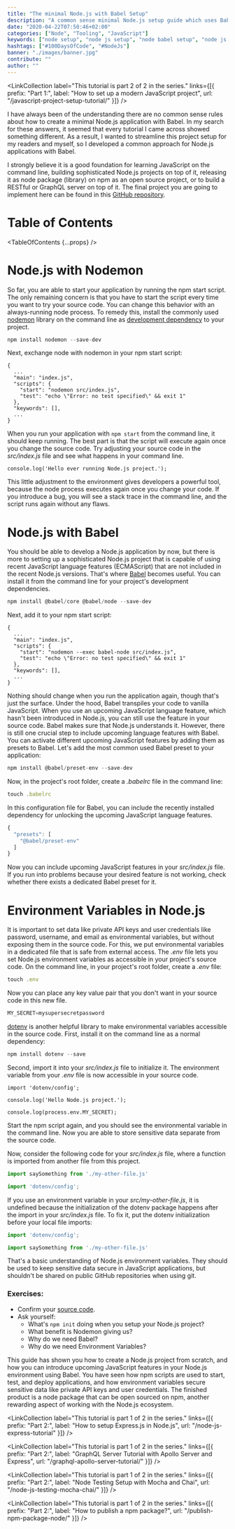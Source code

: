 ```yaml
---
title: "The minimal Node.js with Babel Setup"
description: "A common sense minimal Node.js setup guide which uses Babel and Nodemon: Whereas Babel with the Babel Cli is used for enabling recent JavaScript language features, Nodemon is used for keeping your node process up and running ..."
date: "2020-04-22T07:50:46+02:00"
categories: ["Node", "Tooling", "JavaScript"]
keywords: ["node setup", "node js setup", "node babel setup", "node js babel setup"]
hashtags: ["#100DaysOfCode", "#NodeJs"]
banner: "./images/banner.jpg"
contribute: ""
author: ""
---
```


<Sponsorship />

<LinkCollection label="This tutorial is part 2 of 2 in the series." links={[{ prefix: "Part 1:", label: "How to set up a modern JavaScript project", url: "/javascript-project-setup-tutorial/" }]} />

I have always been of the understanding there are no common sense rules about how to create a minimal Node.js application with Babel. In my search for these answers, it seemed that every tutorial I came across showed something different. As a result, I wanted to streamline this project setup for my readers and myself, so I developed a common approach for Node.js applications with Babel.

I strongly believe it is a good foundation for learning JavaScript on the command line, building sophisticated Node.js projects on top of it, releasing it as node package (library) on npm as an open source project, or to build a RESTful or GraphQL server on top of it. The final project you are going to implement here can be found in this [GitHub repository](https://github.com/rwieruch/node-babel-server).

# Table of Contents

<TableOfContents {...props} />

# Node.js with Nodemon

So far, you are able to start your application by running the npm start script. The only remaining concern is that you have to start the script every time you want to try your source code. You can change this behavior with an always-running node process. To remedy this, install the commonly used [nodemon](https://github.com/remy/nodemon) library on the command line as [development dependency](https://docs.npmjs.com/files/package.json#dependencies) to your project.

```javascript
npm install nodemon --save-dev
```

Next, exchange node with nodemon in your npm start script:

```javascript{5}
{
  ...
  "main": "index.js",
  "scripts": {
    "start": "nodemon src/index.js",
    "test": "echo \"Error: no test specified\" && exit 1"
  },
  "keywords": [],
  ...
}
```

When you run your application with `npm start` from the command line, it should keep running. The best part is that the script will execute again once you change the source code. Try adjusting your source code in the *src/index.js* file and see what happens in your command line.

```javascript{1}
console.log('Hello ever running Node.js project.');
```

This little adjustment to the environment gives developers a powerful tool, because the node process executes again once you change your code. If you introduce a bug, you will see a stack trace in the command line, and the script runs again without any flaws.

# Node.js with Babel

You should be able to develop a Node.js application by now, but there is more to setting up a sophisticated Node.js project that is capable of using recent JavaScript language features (ECMAScript) that are not included in the recent Node.js versions. That's where [Babel](https://babeljs.io/) becomes useful. You can install it from the command line for your project's development dependencies.

```javascript
npm install @babel/core @babel/node --save-dev
```

Next, add it to your npm start script:

```javascript{5}
{
  ...
  "main": "index.js",
  "scripts": {
    "start": "nodemon --exec babel-node src/index.js",
    "test": "echo \"Error: no test specified\" && exit 1"
  },
  "keywords": [],
  ...
}
```

Nothing should change when you run the application again, though that's just the surface. Under the hood, Babel transpiles your code to vanilla JavaScript. When you use an upcoming JavaScript language feature, which hasn't been introduced in Node.js, you can still use the feature in your source code. Babel makes sure that Node.js understands it. However, there is still one crucial step to include upcoming language features with Babel. You can activate different upcoming JavaScript features by adding them as presets to Babel. Let's add the most common used Babel preset to your application:

```javascript
npm install @babel/preset-env --save-dev
```


Now, in the project's root folder, create a *.babelrc* file in the command line:

```javascript
touch .babelrc
```

In this configuration file for Babel, you can include the recently installed dependency for unlocking the upcoming JavaScript language features.

```javascript
{
  "presets": [
    "@babel/preset-env"
  ]
}
```

Now you can include upcoming JavaScript features in your *src/index.js* file. If you run into problems because your desired feature is not working, check whether there exists a dedicated Babel preset for it.

# Environment Variables in Node.js

It is important to set data like private API keys and user credentials like password, username, and email as environmental variables, but without exposing them in the source code. For this, we put environmental variables in a dedicated file that is safe from external access. The *.env* file lets you set Node.js environment variables as accessible in your project's source code. On the command line, in your project's root folder, create a *.env* file:

```javascript
touch .env
```

Now you can place any key value pair that you don't want in your source code in this new file.

```javascript
MY_SECRET=mysupersecretpassword
```

[dotenv](https://github.com/motdotla/dotenv) is another helpful library to make environmental variables accessible in the source code. First, install it on the command line as a normal dependency:

```javascript
npm install dotenv --save
```

Second, import it into your *src/index.js* file  to initialize it. The environment variable from your *.env* file is now accessible in your source code.

```javascript{1,5}
import 'dotenv/config';

console.log('Hello Node.js project.');

console.log(process.env.MY_SECRET);
```

Start the npm script again, and you should see the environmental variable in the command line. Now you are able to store sensitive data separate from the source code.

Now, consider the following code for your *src/index.js* file, where a function is imported from another file from this project.

```javascript
import saySomething from './my-other-file.js'

import 'dotenv/config';
```

If you use an environment variable in your *src/my-other-file.js*, it is undefined because the initialization of the dotenv package happens after the import in your *src/index.js* file. To fix it, put the dotenv initialization before your local file imports:

```javascript
import 'dotenv/config';

import saySomething from './my-other-file.js'
```

That's a basic understanding of Node.js environment variables. They should be used to keep sensitive data secure in JavaScript applications, but shouldn't be shared on public GitHub repositories when using git.

### Exercises:

* Confirm your [source code](https://github.com/rwieruch/node-babel-server).
* Ask yourself:
  * What's `npm init` doing when you setup your Node.js project?
  * What benefit is Nodemon giving us?
  * Why do we need Babel?
  * Why do we need Environment Variables?

<Divider />

This guide has shown you how to create a Node.js project from scratch, and how you can introduce upcoming JavaScript features in your Node.js environment using Babel. You have seen how npm scripts are used to start, test, and deploy applications, and how environment variables secure sensitive data like private API keys and user credentials. The finished product is a node package that can be open sourced on npm, another rewarding aspect of working with the Node.js ecosystem.

<LinkCollection label="This tutorial is part 1 of 2 in the series." links={[{ prefix: "Part 2:", label: "How to setup Express.js in Node.js", url: "/node-js-express-tutorial" }]} />

<LinkCollection label="This tutorial is part 1 of 2 in the series." links={[{ prefix: "Part 2:", label: "GraphQL Server Tutorial with Apollo Server and Express", url: "/graphql-apollo-server-tutorial/" }]} />

<LinkCollection label="This tutorial is part 1 of 2 in the series." links={[{ prefix: "Part 2:", label: "Node Testing Setup with Mocha and Chai", url: "/node-js-testing-mocha-chai/" }]} />

<LinkCollection label="This tutorial is part 1 of 2 in the series." links={[{ prefix: "Part 2:", label: "How to publish a npm package?", url: "/publish-npm-package-node/" }]} />
